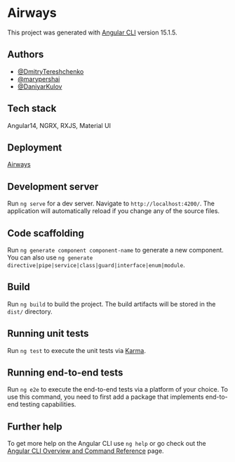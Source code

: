 # Airways

This project was generated with [Angular CLI](https://github.com/angular/angular-cli) version 15.1.5.

## Authors

- [@DmitryTereshchenko](https://github.com/DmitryTereshchenko)
- [@marypershai](https://github.com/marypershai)
- [@DaniyarKulov](https://github.com/DaniyarKulov)

## Tech stack

Angular14, NGRX, RXJS, Material UI

## Deployment  

[Airways](https://6473d9356d456f062d11ed22--cute-gaufre-3c3aae.netlify.app/)

## Development server

Run `ng serve` for a dev server. Navigate to `http://localhost:4200/`. The application will automatically reload if you change any of the source files.

## Code scaffolding

Run `ng generate component component-name` to generate a new component. You can also use `ng generate directive|pipe|service|class|guard|interface|enum|module`.

## Build

Run `ng build` to build the project. The build artifacts will be stored in the `dist/` directory.

## Running unit tests

Run `ng test` to execute the unit tests via [Karma](https://karma-runner.github.io).

## Running end-to-end tests

Run `ng e2e` to execute the end-to-end tests via a platform of your choice. To use this command, you need to first add a package that implements end-to-end testing capabilities.

## Further help

To get more help on the Angular CLI use `ng help` or go check out the [Angular CLI Overview and Command Reference](https://angular.io/cli) page.
